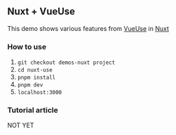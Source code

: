 ## Nuxt + VueUse
This demo shows various features from [VueUse](https://vueuse.org/) in [Nuxt](https://nuxt.com/)

### How to use
1. `git checkout demos-nuxt project`
2. `cd nuxt-use`
3. `pnpm install`
4. `pnpm dev` 
5. `localhost:3000` 

### Tutorial article
NOT YET
